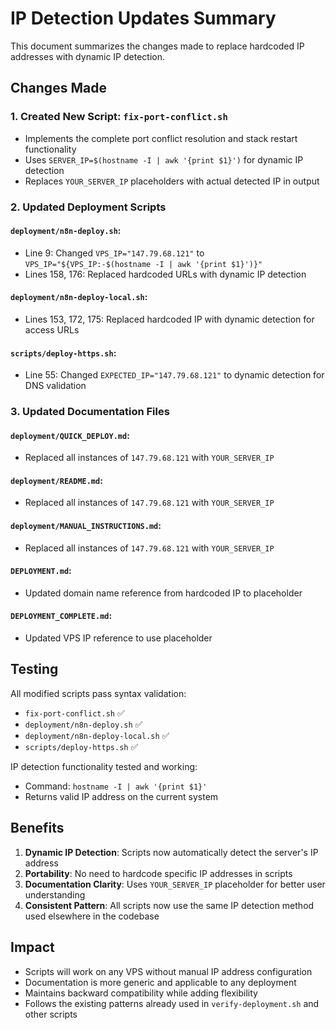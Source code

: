 # IP Detection Updates Summary

This document summarizes the changes made to replace hardcoded IP addresses with dynamic IP detection.

## Changes Made

### 1. Created New Script: `fix-port-conflict.sh`
- Implements the complete port conflict resolution and stack restart functionality
- Uses `SERVER_IP=$(hostname -I | awk '{print $1}')` for dynamic IP detection
- Replaces `YOUR_SERVER_IP` placeholders with actual detected IP in output

### 2. Updated Deployment Scripts

#### `deployment/n8n-deploy.sh`:
- Line 9: Changed `VPS_IP="147.79.68.121"` to `VPS_IP="${VPS_IP:-$(hostname -I | awk '{print $1}')}"` 
- Lines 158, 176: Replaced hardcoded URLs with dynamic IP detection

#### `deployment/n8n-deploy-local.sh`:
- Lines 153, 172, 175: Replaced hardcoded IP with dynamic detection for access URLs

#### `scripts/deploy-https.sh`:
- Line 55: Changed `EXPECTED_IP="147.79.68.121"` to dynamic detection for DNS validation

### 3. Updated Documentation Files

#### `deployment/QUICK_DEPLOY.md`:
- Replaced all instances of `147.79.68.121` with `YOUR_SERVER_IP`

#### `deployment/README.md`:
- Replaced all instances of `147.79.68.121` with `YOUR_SERVER_IP`

#### `deployment/MANUAL_INSTRUCTIONS.md`:
- Replaced all instances of `147.79.68.121` with `YOUR_SERVER_IP`

#### `DEPLOYMENT.md`:
- Updated domain name reference from hardcoded IP to placeholder

#### `DEPLOYMENT_COMPLETE.md`:
- Updated VPS IP reference to use placeholder

## Testing

All modified scripts pass syntax validation:
- `fix-port-conflict.sh` ✅
- `deployment/n8n-deploy.sh` ✅  
- `deployment/n8n-deploy-local.sh` ✅
- `scripts/deploy-https.sh` ✅

IP detection functionality tested and working:
- Command: `hostname -I | awk '{print $1}'`
- Returns valid IP address on the current system

## Benefits

1. **Dynamic IP Detection**: Scripts now automatically detect the server's IP address
2. **Portability**: No need to hardcode specific IP addresses in scripts
3. **Documentation Clarity**: Uses `YOUR_SERVER_IP` placeholder for better user understanding
4. **Consistent Pattern**: All scripts now use the same IP detection method used elsewhere in the codebase

## Impact

- Scripts will work on any VPS without manual IP address configuration
- Documentation is more generic and applicable to any deployment
- Maintains backward compatibility while adding flexibility
- Follows the existing patterns already used in `verify-deployment.sh` and other scripts